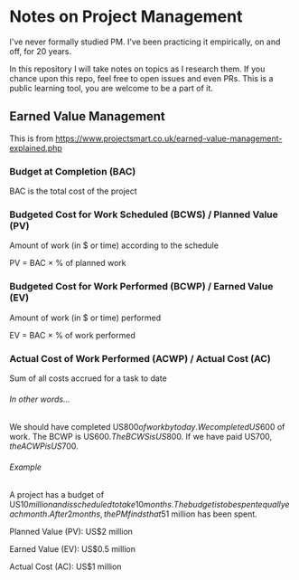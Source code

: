 # Notes on Project Management

I've never formally studied PM. I've been practicing it empirically, on and off, for 20 years.

In this repository I will take notes on topics as I research them. If you chance upon this repo, feel free to open issues and even PRs. This is a public learning tool, you are welcome to be a part of it.

## Earned Value Management

This is from https://www.projectsmart.co.uk/earned-value-management-explained.php

### Budget at Completion (BAC)

BAC is the total cost of the project

### Budgeted Cost for Work Scheduled (BCWS) / Planned Value (PV)

Amount of work (in $ or time) according to the schedule

PV = BAC × % of planned work

### Budgeted Cost for Work Performed (BCWP) / Earned Value (EV)

Amount of work (in $ or time) performed

EV = BAC × % of work performed

### Actual Cost of Work Performed (ACWP) / Actual Cost (AC)

Sum of all costs accrued for a task to date

###### In other words...

We should have completed US$800 of work by today. We completed US$600 of work. The BCWP is US$600. The BCWS is US$800. If we have paid US$700, the ACWP is US$700.

###### Example

A project has a budget of US$10 million and is scheduled to take 10 months. The budget is to be spent equally each month. After 2 months, the PM finds that 5% of the work is finished and US$1 million has been spent.

Planned Value (PV): US$2 million

Earned Value (EV): US$0.5 million

Actual Cost (AC): US$1 million


